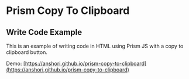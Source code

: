 # Prism Copy To Clipboard

## Write Code Example

This is an example of writing code in HTML using Prism JS with a copy to clipboard button.

Demo: [https://anshori.github.io/prism-copy-to-clipboard](https://anshori.github.io/prism-copy-to-clipboard)